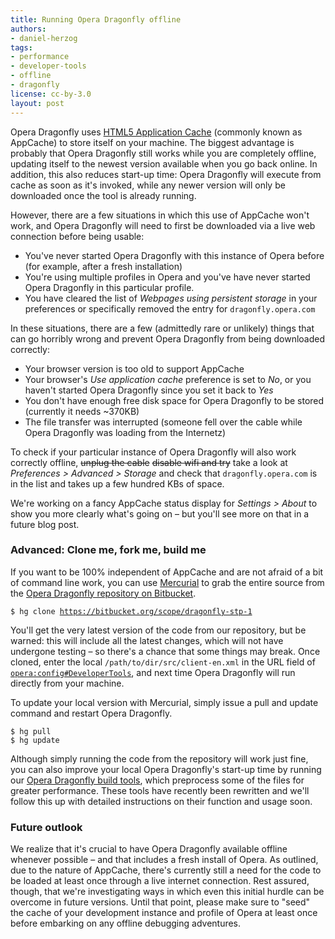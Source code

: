 ```yaml
---
title: Running Opera Dragonfly offline
authors:
- daniel-herzog
tags:
- performance
- developer-tools
- offline
- dragonfly
license: cc-by-3.0
layout: post
---
```


<p>Opera Dragonfly uses <a href="http://www.whatwg.org/specs/web-apps/current-work/#applicationcache">HTML5 Application Cache</a> (commonly known as AppCache) to store itself on your machine. The biggest advantage is probably that Opera Dragonfly still works while you are completely offline, updating itself to the newest version available when you go back online. In addition, this also reduces start-up time: Opera Dragonfly will execute from cache as soon as it&#39;s invoked, while any newer version will only be downloaded once the tool is already running.</p>

<p>However, there are a few situations in which this use of AppCache won&#39;t work, and Opera Dragonfly will need to first be downloaded via a live web connection before being usable:</p>

<ul>
<li>You&#39;ve never started Opera Dragonfly with this instance of Opera before (for example, after a fresh installation)</li>
<li>You&#39;re using multiple profiles in Opera and you&#39;ve have never started Opera Dragonfly in this particular profile.</li>
<li>You have cleared the list of <em>Webpages using persistent storage</em> in your preferences or specifically removed the entry for <code>dragonfly.opera.com</code></li>
</ul>

<p>In these situations, there are a few (admittedly rare or unlikely) things that can go horribly wrong and prevent Opera Dragonfly from being downloaded correctly:</p>

<ul>
<li>Your browser version is too old to support AppCache</li>
<li>Your browser&#39;s <em>Use application cache</em> preference is set to <em>No</em>, or you haven&#39;t started Opera Dragonfly since you set it back to <em>Yes</em></li>
<li>You don&#39;t have enough free disk space for Opera Dragonfly to be stored (currently it needs ~370KB)</li>
<li>The file transfer was interrupted (someone fell over the cable while Opera Dragonfly was loading from the Internetz)</li>
</ul>

<p>To check if your particular instance of Opera Dragonfly will also work correctly offline, <s>unplug the cable</s> <s>disable wifi and try</s> take a look at <em>Preferences &gt; Advanced &gt; Storage</em> and check that <code>dragonfly.opera.com</code> is in the list and takes up a few hundred KBs of space.</p>

<p>We&#39;re working on a fancy AppCache status display for <em>Settings &gt; About</em> to show you more clearly what&#39;s going on – but you&#39;ll see more on that in a future blog post.</p>

<h3>Advanced: Clone me, fork me, build me</h3>

<p>If you want to be 100% independent of AppCache and are not afraid of a bit of command line work, you can use <a href="http://mercurial.selenic.com/">Mercurial</a> to grab the entire source from the <a href="http://bitbucket.org/scope/dragonfly-stp-1/">Opera Dragonfly repository on Bitbucket</a>.</p>

<pre><code>$ hg clone <a href="https://bitbucket.org/scope/dragonfly-stp-1" target="_blank">https://bitbucket.org/scope/dragonfly-stp-1</a></code></pre>

<p>You&#39;ll get the very latest version of the code from our repository, but be warned: this will include all the latest changes, which will not have undergone testing – so there&#39;s a chance that some things may break. Once cloned, enter the local <code>/path/to/dir/src/client-en.xml</code> in the URL field of <a href="opera:config#DeveloperTools"><code>opera:config#DeveloperTools</code></a>, and next time Opera Dragonfly will run directly from your machine.</p>

<p>To update your local version with Mercurial, simply issue a pull and update command and restart Opera Dragonfly.</p>

<pre><code>$ hg pull
$ hg update</code></pre>

<p>Although simply running the code from the repository will work just fine, you can also improve your local Opera Dragonfly&#39;s start-up time by running our <a href="https://bitbucket.org/scope/dragonfly-tools">Opera Dragonfly build tools</a>, which preprocess some of the files for greater performance. These tools have recently been rewritten and we&#39;ll follow this up with detailed instructions on their function and usage soon.</p>

<h3>Future outlook</h3>

<p>We realize that it&#39;s crucial to have Opera Dragonfly available offline whenever possible – and that includes a fresh install of Opera. As outlined, due to the nature of AppCache, there&#39;s currently still a need for the code to be loaded at least once through a live internet connection. Rest assured, though, that we&#39;re investigating ways in which even this initial hurdle can be overcome in future versions. Until that point, please make sure to &quot;seed&quot; the cache of your development instance and profile of Opera at least once before embarking on any offline debugging adventures.</p>
